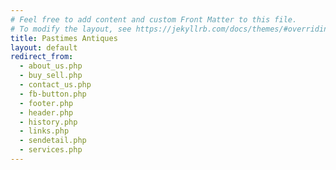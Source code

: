 ```yaml
---
# Feel free to add content and custom Front Matter to this file.
# To modify the layout, see https://jekyllrb.com/docs/themes/#overriding-theme-defaults
title: Pastimes Antiques
layout: default
redirect_from:
  - about_us.php
  - buy_sell.php
  - contact_us.php
  - fb-button.php
  - footer.php
  - header.php
  - history.php
  - links.php
  - sendetail.php
  - services.php
---
```

